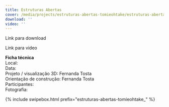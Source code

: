 ```yaml
---
title: Estruturas Abertas
cover: /media/projects/estruturas-abertas-tomieohtake/estruturas-abertas-tomieohtake_00.jpg
download: ''
video: ''
---
```


Link para download

Link para video

**Ficha técnica**  
Local:  
Data:  
Projeto / visualização 3D: Fernanda Tosta  
Orientação de construção: Fernanda Tosta  
Participantes:  
Fotografia:  

{% include swipebox.html prefix="estruturas-abertas-tomieohtake_" %}
